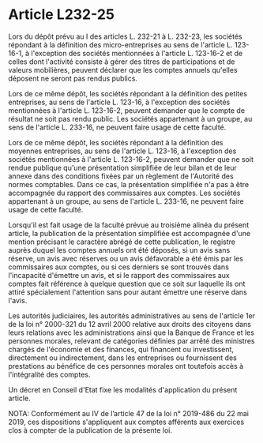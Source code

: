 # Article L232-25

Lors du dépôt prévu au I des articles L. 232-21 à L. 232-23, les sociétés répondant à la définition des micro-entreprises au sens de l'article L. 123-16-1, à l'exception des sociétés mentionnées à l'article L. 123-16-2 et de celles dont l'activité consiste à gérer des titres de participations et de valeurs mobilières, peuvent déclarer que les comptes annuels qu'elles déposent ne seront pas rendus publics.

Lors de ce même dépôt, les sociétés répondant à la définition des petites entreprises, au sens de l'article L. 123-16, à l'exception des sociétés mentionnées à l'article L. 123-16-2, peuvent demander que le compte de résultat ne soit pas rendu public. Les sociétés appartenant à un groupe, au sens de l'article L. 233-16, ne peuvent faire usage de cette faculté.

Lors de ce même dépôt, les sociétés répondant à la définition des moyennes entreprises, au sens de l'article L. 123-16, à l'exception des sociétés mentionnées à l'article L. 123-16-2, peuvent demander que ne soit rendue publique qu'une présentation simplifiée de leur bilan et de leur annexe dans des conditions fixées par un règlement de l'Autorité des normes comptables. Dans ce cas, la présentation simplifiée n'a pas à être accompagnée du rapport des commissaires aux comptes. Les sociétés appartenant à un groupe, au sens de l'article L. 233-16, ne peuvent faire usage de cette faculté.

Lorsqu'il est fait usage de la faculté prévue au troisième alinéa du présent article, la publication de la présentation simplifiée est accompagnée d'une mention précisant le caractère abrégé de cette publication, le registre auprès duquel les comptes annuels ont été déposés, si un avis sans réserve, un avis avec réserves ou un avis défavorable a été émis par les commissaires aux comptes, ou si ces derniers se sont trouvés dans l'incapacité d'émettre un avis, et si le rapport des commissaires aux comptes fait référence à quelque question que ce soit sur laquelle ils ont attiré spécialement l'attention sans pour autant émettre une réserve dans l'avis.

Les autorités judiciaires, les autorités administratives au sens de l'article 1er de la loi n° 2000-321 du 12 avril 2000 relative aux droits des citoyens dans leurs relations avec les administrations ainsi que la Banque de France et les personnes morales, relevant de catégories définies par arrêté des ministres chargés de l'économie et des finances, qui financent ou investissent, directement ou indirectement, dans les entreprises ou fournissent des prestations au bénéfice de ces personnes morales ont toutefois accès à l'intégralité des comptes.

Un décret en Conseil d'Etat fixe les modalités d'application du présent article.

NOTA:
Conformément au IV de l’article 47 de la loi n° 2019-486 du 22 mai 2019, ces dispositions s'appliquent aux comptes afférents aux exercices clos à compter de la publication de la présente loi.
